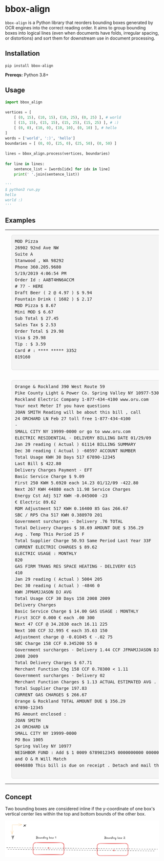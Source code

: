 # bbox-align

`bbox-align` is a Python library that reorders bounding boxes generated by OCR engines into the correct reading order. It aims to group bounding boxes into logical lines (even when documents have folds, irregular spacing, or distortions) and sort them for downstream use in document processing.

## Installation

`pip install bbox-align`

**Prereqs:** Python 3.8+

## Usage

```py
import bbox_align

vertices = [
    [ (0, 15), (10, 15), (10, 25), (0, 25) ], # world
    [ (15, 15), (15, 15), (15, 25), (15, 25) ], # :)
    [ (0, 0), (10, 0), (10, 10), (0, 10) ], # hello
]
words = ['world', ':)', 'hello']
boundaries = [ (0, 0), (25, 0), (25, 50), (0, 50) ]

lines = bbox_align.process(vertices, boundaries)

for line in lines:
    sentence_list = [words[idx] for idx in line]
    print(' '.join(sentence_list))

'''
$ python3 run.py
hello
world :)
'''
```

## Examples

<table>
  <tr>
    <td>
      <img src="https://raw.githubusercontent.com/doctor-entropy/bbox-align/main/images/1191-receipt.jpg" alt="parallel" style="width:400px;"/>
    </td>
    <td>
      <pre style="background-color:#f4f4f4; padding:10px; border:1px solid #ddd; border-radius:5px; font-family:monospace; font-size:14px; line-height:1.5;">
MOD Pizza
26902 92nd Ave NW
Suite A
Stanwood , WA 98292
Phone 360.205.9680
5/19/2019 4:06:54 PM
Order Id : AABT4HN6ACCM
# 77 - HERE
Draft Beer ( 2 @ 4.97 ) $ 9.94
Fountain Drink ( 1602 ) $ 2.17
MOD Pizza $ 8.67
Mini MOD $ 6.67
Sub Total $ 27.45
Sales Tax $ 2.53
Order Total $ 29.98
Visa $ 29.98
Tip : $ 3.59
Card # : **** ***** 3352
819160
      </pre>
    </td>
  </tr>
  <tr>
    <td>
      <img src="https://raw.githubusercontent.com/doctor-entropy/bbox-align/main/images/bill.jpg" alt="parallel" style="width:400px;"/>
    </td>
    <td>
      <pre style="background-color:#f4f4f4; padding:10px; border:1px solid #ddd; border-radius:5px; font-family:monospace; font-size:14px; line-height:1.5;">
Orange & Rockland 390 West Route 59
Pike County Light & Power Co. Spring Valley NY 10977-5300 Page 1 of 2
Rockland Electric Company 1-877-434-4100 www.oru.com
Your next Meter If you have questions
JOAN SMITH Reading will be about this bill , call
24 ORCHARD LN Feb 27 toll free 1-877-434-4100
-
SMALL CITY NY 19999-0000 or go to www.oru.com
ELECTRIC RESIDENTIAL - DELIVERY BILLING DATE 01/29/09
Jan 29 reading ( Actual ) 61114 BILLING SUMMARY
Dec 30 reading ( Actual ) -60597 ACCOUNT NUMBER
Total Usage KWH 30 Days 517 67890-12345
Last Bill $ 422.80
Delivery Charges Payment - EFT
Basic Service Charge $ 9.09
First 250 KWH 5.6920 each 14.23 01/12/09 -422.80
Next 267 KWH 44880 each 11.98 Service Charges
Energy Cst Adj 517 KWH -0.045000 -23
€ Electric 89.62
RDM Adjustment 517 KWH 0.16400 85 Gas 266.67
SBC / RP5 Cha 517 KWH 0.388970 201
Government surcharges - Delivery .76 TOTAL
Total Delivery Charges $ 38.69 AMOUNT DUE $ 356.29
Avg . Temp This Period 25 F
Total Supplier Charge 50.93 Same Period Last Year 33F
CURRENT ELECTRIC CHARGES $ 89.62
ELECTRIC USAGE : MONTHLY
820
GAS FIRM TRANS RES SPACE HEATING - DELIVERY 615
410
Jan 29 reading ( Actual ) 5004 205
Dec 30 reading ( Actual ) -4846 0
KWH JFMAMJJASON DJ AVG
Total Usage CCF 30 Days 158 2008 2009
Delivery Charges
Basic Service Charge $ 14.00 GAS USAGE : MONTHLY
First 3CCF 0.000 € each .00 300
Next 47 CCF @ 34.2830 each 16.11 225
Next 108 CCF 32.995 € each 35.63 150
Adjustment charge @ -0.01045 € -.02 75
SBC Charge 158 CCF 0.345200 55 0
Government surcharges - Delivery 1.44 CCF JFMAMJJASON DJ AVG
2008 2009
Total Delivery Charges $ 67.71
Merchant Function Chg 158 CCF 0.70300 < 1.11
Government surcharges - Delivery 02
Merchant Function Charges $ 1.13 ACTUAL ESTIMATED AVG . CUST PROFILE
Total Supplier Charge 197.83
CURRENT GAS CHARGES $ 266.67
Orange & Rockland TOTAL AMOUNT DUE $ 356.29
67890-12345
RG Amount enclosed :
JOAN SMITH
24 ORCHARD LN
SMALL CITY NY 19999-0000
PO Box 1005
Spring Valley NY 10977
NEIGHBOR FUND : Add $ 1 0009 6789012345 0000000000 00000035629
and O & R Will Match
0046880 This bill is due on receipt . Detach and mail this portion with payment .
      </pre>
    </td>
  </tr>
</table>

## Concept
Two bounding boxes are considered inline if the y-coordinate of one box's vertical center lies within the top and bottom bounds of the other box.

<img src="https://raw.githubusercontent.com/doctor-entropy/bbox-align/main/images/parallel.png" alt="parallel" style="width:1000px;"/>

